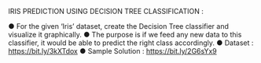IRIS PREDICTION USING DECISION TREE CLASSIFICATION :

● For the given ‘Iris’ dataset, create the Decision Tree classifier and visualize it
graphically.
● The purpose is if we feed any new data to this classifier, it would be able to
predict the right class accordingly.
● Dataset : https://bit.ly/3kXTdox
● Sample Solution : https://bit.ly/2G6sYx9
